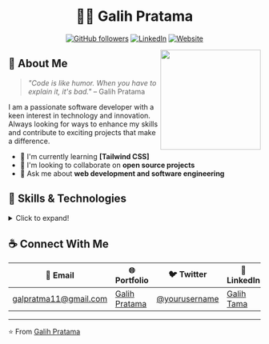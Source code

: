 # <div align="center">👨‍💻 Galih Pratama</div>

<div align="center">
  
[![GitHub followers](https://img.shields.io/github/followers/galpratma?style=social)](https://github.com/galpratma)
[![LinkedIn](https://img.shields.io/badge/-LinkedIn-blue?style=flat&logo=Linkedin&logoColor=white)](https://www.linkedin.com/in/galpratma/)
[![Website](https://img.shields.io/badge/Website-46a2f1.svg?&style=flat-square&logo=Google-Chrome&logoColor=white&link=https://yourusername.com/)](https://galpratma.github.io/)

</div>

<img align="right" src="https://media.giphy.com/media/M9gbBd9nbDrOTu1Mqx/giphy.gif" width="200">

## 💫 About Me

> _"Code is like humor. When you have to explain it, it's bad."_ – Galih Pratama

I am a passionate software developer with a keen interest in technology and innovation.
Always looking for ways to enhance my skills and contribute to exciting projects that make a difference.

- 🌱 I'm currently learning **[Tailwind CSS]**
- 👯 I'm looking to collaborate on **open source projects**
- 💬 Ask me about **web development and software engineering**

## 🚀 Skills & Technologies

<details>
<summary>Click to expand!</summary>
<br>

### Frontend

<p>
  <img src="https://img.shields.io/badge/HTML5-E34F26?style=for-the-badge&logo=html5&logoColor=white" />
  <img src="https://img.shields.io/badge/CSS3-1572B6?style=for-the-badge&logo=css3&logoColor=white" />
  <img src="https://img.shields.io/badge/JavaScript-F7DF1E?style=for-the-badge&logo=javascript&logoColor=black" />
  <img src="https://img.shields.io/badge/Bootstrap_5-7952B3?style=for-the-badge&logo=bootstrap&logoColor=white" />
</p>

### Backend

<p>
  <img src="https://img.shields.io/badge/PHP-777BB4?style=for-the-badge&logo=php&logoColor=white" />
  <img src="https://img.shields.io/badge/MySQLi-4479A1?style=for-the-badge&logo=mysql&logoColor=white" />
</p>

### Tools & Others

<p>
  <img src="https://img.shields.io/badge/Git-F05032?style=for-the-badge&logo=git&logoColor=white" />
  <img src="https://img.shields.io/badge/VS_Code-007ACC?style=for-the-badge&logo=visual-studio-code&logoColor=white" />
  <img src="https://img.shields.io/badge/GitHub-100000?style=for-the-badge&logo=github&logoColor=white" />
</p>
</details>

## ☕ Connect With Me

<div align="center">
  
| 📧 Email | 🌐 Portfolio | 🐦 Twitter | 💼 LinkedIn |
|----------|--------------|------------|-------------|
| [galpratma11@gmail.com](mailto:galpratma11@gmail.com) | [Galih Pratama](https://galpratma.github.io/) | [@yourusername](https://twitter.com/yourusername) | [Galih Tama](https://linkedin.com/in/galpratma) |

</div>

---

⭐️ From [Galih Pratama](https://github.com/galpratma)
